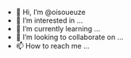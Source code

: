 - 👋 Hi, I’m @oisoueuze
- 👀 I’m interested in ...
- 🌱 I’m currently learning ...
- 💞️ I’m looking to collaborate on ...
- 📫 How to reach me ...

<!---
oisoueuze/oisoueuze is a ✨ special ✨ repository because its `README.md` (this file) appears on your GitHub profile.
You can click the Preview link to take a look at your changes.
--->
